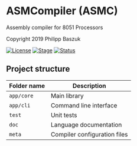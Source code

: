 # ASMCompiler (ASMC)

Assembly compiler for 8051 Processors

Copyright 2019 Philipp Baszuk

[![License](https://img.shields.io/badge/License-Apache%202.0-blue.svg)](http://www.apache.org/licenses/LICENSE-2.0)
[![Stage](https://img.shields.io/badge/Status-pre%20alpha-green.svg)](https://shields.io/)
[![Status](https://github.com/ErnstStavroBlofeld/ASMCompiler/workflows/Compiler%20application/badge.svg)](https://github.com/ErnstStavroBlofeld/ASMCompiler/actions)

## Project structure

| Folder name | Description                  |
|-------------|------------------------------|
| `app/core`  | Main library                 |
| `app/cli`   | Command line interface       |
| `test`      | Unit tests                   |
| `doc`       | Language documentation       |
| `meta`      | Compiler configuration files |
